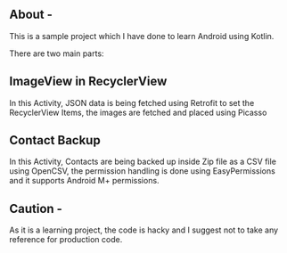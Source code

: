 ## About -

This is a sample project which I have done to learn Android using Kotlin.

There are two main parts:

## ImageView in RecyclerView

In this Activity, JSON data is being fetched using Retrofit to set the RecyclerView Items, the images are fetched and placed using Picasso 

## Contact Backup

In this Activity, Contacts are being backed up inside Zip file as a CSV file using OpenCSV, the permission handling is done using EasyPermissions and it supports Android M+ permissions.

## Caution -

As it is a learning project, the code is hacky and I suggest not to take any reference for production code.
